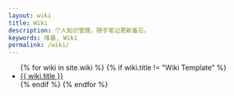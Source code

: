 ```yaml
---
layout: wiki
title: Wiki
description: 个人知识管理，随手笔记更新备忘。
keywords: 维基, Wiki
permalink: /wiki/
---
```


<ul>
{% for wiki in site.wiki %}
{% if wiki.title != "Wiki Template" %}
<li><a href="{{ site.url }}{{ wiki.url }}">{{ wiki.title }}</a></li>
{% endif %}
{% endfor %}
</ul>
